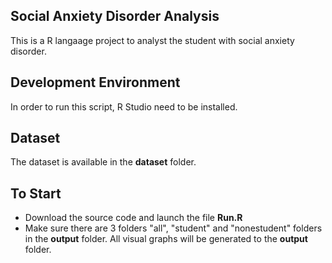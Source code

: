 ## Social Anxiety Disorder Analysis
This is a R langaage project to analyst the student with social anxiety disorder.

## Development Environment
In order to run this script, R Studio need to be installed. 

## Dataset
The dataset is available in the **dataset** folder. 

## To Start
- Download the source code and launch the file **Run.R**
- Make sure there are 3 folders "all", "student" and "nonestudent" folders in the **output** folder. All visual graphs will be generated to the **output** folder.

